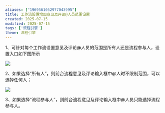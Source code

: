 ```yaml
---
aliases: ["1969561052977043995"]
title: 工作流设置增加意见及评论@人员范围设置
created: 2025-07-15
modified: 2025-07-15
tags: ['流程引擎']
theme: 流程引擎
---
```


1、可针对每个工作流设置意见及评论@人员的范围是所有人还是流程参与人，设置入口如下图所示

![](https://myhelpdoc.oss-cn-heyuan.aliyuncs.com/mdimages/fe4333a30578356e3698c91197d8227e.jpg)

2、如果选择“所有人”，则前台流程意见及评论输入框中@人时不限制范围，可以选择任何人；

![](https://myhelpdoc.oss-cn-heyuan.aliyuncs.com/mdimages/85bbfd30967e68c3a7a4fe344463a61d.jpg)

3、如果选择“流程参与人”，则前台流程意见及评论输入框中@人员只能选择流程参与人。

